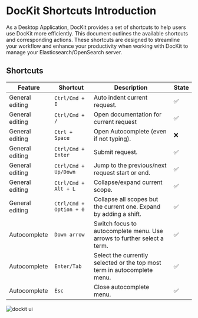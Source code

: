 # DocKit Shortcuts Introduction
As a Desktop Application, DocKit provides a set of shortcuts to help users use DocKit more efficiently. This document outlines the available shortcuts and corresponding actions.
These shortcuts are designed to streamline your workflow and enhance your productivity when working with DocKit to manage your Elasticsearch/OpenSearch server.
##  Shortcuts
| Feature         | Shortcut                | Description                                                              | State              |
|-----------------|-------------------------|--------------------------------------------------------------------------|--------------------|
| General editing | `Ctrl/Cmd + I`          | Auto indent current request.                                             | :white_check_mark: |
| General editing | `Ctrl/Cmd + /`          | Open documentation for current request                                   | :white_check_mark: |
| General editing | `Ctrl + Space`          | Open Autocomplete (even if not typing).                                  | :x:                |
| General editing | `Ctrl/Cmd + Enter`      | Submit request.                                                          | :white_check_mark: |
| General editing | `Ctrl/Cmd + Up/Down`    | Jump to the previous/next request start or end.                          | :white_check_mark: |
| General editing | `Ctrl/Cmd + Alt + L`    | Collapse/expand current scope.                                           | :white_check_mark: |
| General editing | `Ctrl/Cmd + Option + 0` | Collapse all scopes but the current one. Expand by adding a shift.       | :white_check_mark: |
| Autocomplete    | `Down arrow`            | Switch focus to autocomplete menu. Use arrows to further select a term.  | :white_check_mark: |
| Autocomplete    | `Enter/Tab`             | Select the currently selected or the top most term in autocomplete menu. | :white_check_mark: |
| Autocomplete    | `Esc`                   | Close autocomplete menu.                                                 | :white_check_mark: |

![dockit ui](/client-ui.png)
